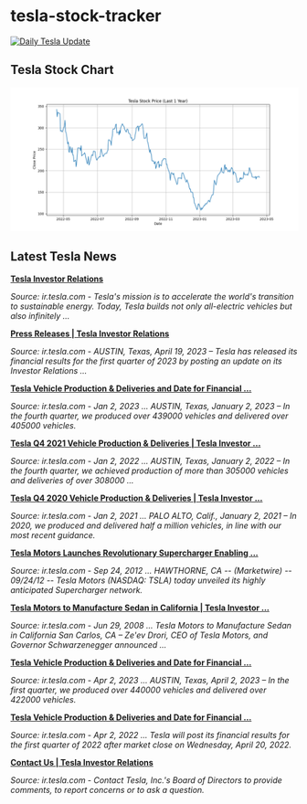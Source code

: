 # tesla-stock-tracker
[![Daily Tesla Update](https://github.com/tamseel101/tesla-stock-tracker/actions/workflows/daily_update.yml/badge.svg)](https://github.com/tamseel101/tesla-stock-tracker/actions/workflows/daily_update.yml)

## Tesla Stock Chart

![Tesla Stock Chart](charts/tesla_stock_chart.png?20230422182407)


## Latest Tesla News

**[Tesla Investor Relations](https://ir.tesla.com/)**

_Source: ir.tesla.com - Tesla's mission is to accelerate the world's transition to sustainable energy. Today, Tesla builds not only all-electric vehicles but also infinitely ..._

**[Press Releases | Tesla Investor Relations](https://ir.tesla.com/press)**

_Source: ir.tesla.com - AUSTIN, Texas, April 19, 2023 – Tesla has released its financial results for the first quarter of 2023 by posting an update on its Investor Relations ..._

**[Tesla Vehicle Production & Deliveries and Date for Financial ...](https://ir.tesla.com/press-release/tesla-vehicle-production-deliveries-and-date-financial-results-webcast-fourth-quarter)**

_Source: ir.tesla.com - Jan 2, 2023 ... AUSTIN, Texas, January 2, 2023 – In the fourth quarter, we produced over 439000 vehicles and delivered over 405000 vehicles._

**[Tesla Q4 2021 Vehicle Production & Deliveries | Tesla Investor ...](https://ir.tesla.com/press-release/tesla-q4-2021-vehicle-production-deliveries)**

_Source: ir.tesla.com - Jan 2, 2022 ... AUSTIN, Texas, January 2, 2022 – In the fourth quarter, we achieved production of more than 305000 vehicles and deliveries of over 308000 ..._

**[Tesla Q4 2020 Vehicle Production & Deliveries | Tesla Investor ...](https://ir.tesla.com/press-release/tesla-q4-2020-vehicle-production-deliveries)**

_Source: ir.tesla.com - Jan 2, 2021 ... PALO ALTO, Calif., January 2, 2021 – In 2020, we produced and delivered half a million vehicles, in line with our most recent guidance._

**[Tesla Motors Launches Revolutionary Supercharger Enabling ...](https://ir.tesla.com/press-release/tesla-motors-launches-revolutionary-supercharger-enabling)**

_Source: ir.tesla.com - Sep 24, 2012 ... HAWTHORNE, CA -- (Marketwire) -- 09/24/12 -- Tesla Motors (NASDAQ: TSLA) today unveiled its highly anticipated Supercharger network._

**[Tesla Motors to Manufacture Sedan in California | Tesla Investor ...](https://ir.tesla.com/press-release/tesla-motors-manufacture-sedan-california)**

_Source: ir.tesla.com - Jun 29, 2008 ... Tesla Motors to Manufacture Sedan in California San Carlos, CA – Ze'ev Drori, CEO of Tesla Motors, and Governor Schwarzenegger announced ..._

**[Tesla Vehicle Production & Deliveries and Date for Financial ...](https://ir.tesla.com/press-release/tesla-vehicle-production-deliveries-and-date-financial-results-webcast-first-quarter-2023)**

_Source: ir.tesla.com - Apr 2, 2023 ... AUSTIN, Texas, April 2, 2023 – In the first quarter, we produced over 440000 vehicles and delivered over 422000 vehicles._

**[Tesla Vehicle Production & Deliveries and Date for Financial ...](https://ir.tesla.com/press-release/tesla-vehicle-production-deliveries-and-date-financial-results-webcast-first-quarter)**

_Source: ir.tesla.com - Apr 2, 2022 ... Tesla will post its financial results for the first quarter of 2022 after market close on Wednesday, April 20, 2022._

**[Contact Us | Tesla Investor Relations](https://ir.tesla.com/contact-us)**

_Source: ir.tesla.com - Contact Tesla, Inc.'s Board of Directors to provide comments, to report concerns or to ask a question._

